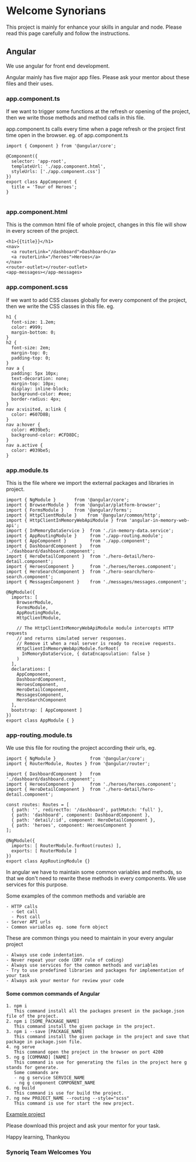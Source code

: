 # Welcome Synorians

This project is mainly for enhance your skills in angular and node.
Please read this page carefully and follow the instructions.

## Angular

We use angular for front end development.

Angular mainly has five major app files. Please ask your mentor about these files and their uses.

### app.component.ts
If we want to trigger some functions at the refresh or opening of the project, then we write those methods and method calls in this file.

app.component.ts calls every time when a page refresh or the project first time open in the browser. eg. of app.component.ts
```
import { Component } from '@angular/core';

@Component({
  selector: 'app-root',
  templateUrl: './app.component.html',
  styleUrls: ['./app.component.css']
})
export class AppComponent {
  title = 'Tour of Heroes';
}


```

### app.component.html
This is the common html file of whole project, changes in this file will show in every screen of the project.
```
<h1>{{title}}</h1>
<nav>
  <a routerLink="/dashboard">Dashboard</a>
  <a routerLink="/heroes">Heroes</a>
</nav>
<router-outlet></router-outlet>
<app-messages></app-messages>

```

### app.component.scss
If we want to add CSS classes globally for every component of the project, then we write the CSS classes in this file. eg.
```
h1 {
  font-size: 1.2em;
  color: #999;
  margin-bottom: 0;
}
h2 {
  font-size: 2em;
  margin-top: 0;
  padding-top: 0;
}
nav a {
  padding: 5px 10px;
  text-decoration: none;
  margin-top: 10px;
  display: inline-block;
  background-color: #eee;
  border-radius: 4px;
}
nav a:visited, a:link {
  color: #607D8B;
}
nav a:hover {
  color: #039be5;
  background-color: #CFD8DC;
}
nav a.active {
  color: #039be5;
}
```
### app.module.ts
This is the file where we import the external packages and libraries in project.
```
import { NgModule }       from '@angular/core';
import { BrowserModule }  from '@angular/platform-browser';
import { FormsModule }    from '@angular/forms';
import { HttpClientModule }    from '@angular/common/http';
import { HttpClientInMemoryWebApiModule } from 'angular-in-memory-web-api';
import { InMemoryDataService }  from './in-memory-data.service';
import { AppRoutingModule }     from './app-routing.module';
import { AppComponent }         from './app.component';
import { DashboardComponent }   from './dashboard/dashboard.component';
import { HeroDetailComponent }  from './hero-detail/hero-detail.component';
import { HeroesComponent }      from './heroes/heroes.component';
import { HeroSearchComponent }  from './hero-search/hero-search.component';
import { MessagesComponent }    from './messages/messages.component';

@NgModule({
  imports: [
    BrowserModule,
    FormsModule,
    AppRoutingModule,
    HttpClientModule,

    // The HttpClientInMemoryWebApiModule module intercepts HTTP requests
    // and returns simulated server responses.
    // Remove it when a real server is ready to receive requests.
    HttpClientInMemoryWebApiModule.forRoot(
      InMemoryDataService, { dataEncapsulation: false }
    )
  ],
  declarations: [
    AppComponent,
    DashboardComponent,
    HeroesComponent,
    HeroDetailComponent,
    MessagesComponent,
    HeroSearchComponent
  ],
  bootstrap: [ AppComponent ]
})
export class AppModule { }

```
### app-routing.module.ts
We use this file for routing the project according their urls, eg.
```
import { NgModule }             from '@angular/core';
import { RouterModule, Routes } from '@angular/router';

import { DashboardComponent }   from './dashboard/dashboard.component';
import { HeroesComponent }      from './heroes/heroes.component';
import { HeroDetailComponent }  from './hero-detail/hero-detail.component';

const routes: Routes = [
  { path: '', redirectTo: '/dashboard', pathMatch: 'full' },
  { path: 'dashboard', component: DashboardComponent },
  { path: 'detail/:id', component: HeroDetailComponent },
  { path: 'heroes', component: HeroesComponent }
];

@NgModule({
  imports: [ RouterModule.forRoot(routes) ],
  exports: [ RouterModule ]
})
export class AppRoutingModule {}

```
In angular we have to maintain some common variables and methods, so that we don't need to rewrite these methods in every components.
We use services for this purpose.

Some examples of the common methods and variable are
```
- HTTP calls
  - Get call
  - Post call
- Server API urls
- Common variables eg. some form object
```
These are common things you need to maintain in your every angular project
```
- Always use code indentation.
- Never repeat your code (DRY rule of coding)
- Always use services for the common methods and variables
- Try to use predefined libraries and packages for implementation of your task
- Always ask your mentor for review your code
```

#### Some common commands of Angular
```
1. npm i
   This command install all the packages present in the package.json file of the project.
2. npm i [SOME_PACKAGE_NAME]
   This command install the given package in the project.
3. npm i --save [PACKAGE_NAME]
   This command install the given package in the project and save that package in package.json file.
4. ng serve
   This command open the project in the browser on port 4200
5. ng g [COMMAND] [NAME]
   This command is use for generating the files in the project here g stands for generate.
   Some commands are
   - ng g service SERVICE_NAME
   - ng g component COMPONENT_NAME
6. ng build
   This command is use for build the project.
7. ng new PROJECT_NAME --routing --style="scss"
   This command is use for start the new project.
```
[Example project](https://angular.io/generated/zips/toh-pt6/toh-pt6.zip)

Please download this project and ask your mentor for your task.

Happy learning, Thankyou

### Synoriq Team Welcomes You
